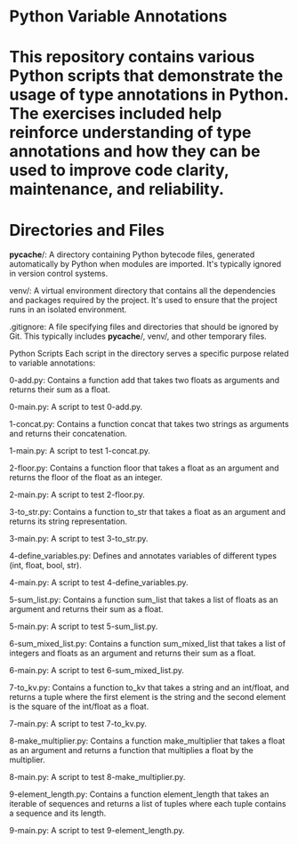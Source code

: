 # Python Variable Annotations
# This repository contains various Python scripts that demonstrate the usage of type annotations in Python. The exercises included help reinforce understanding of type annotations and how they can be used to improve code clarity, maintenance, and reliability.

# Directories and Files
__pycache__/: A directory containing Python bytecode files, generated automatically by Python when modules are imported. It's typically ignored in version control systems.

venv/: A virtual environment directory that contains all the dependencies and packages required by the project. It's used to ensure that the project runs in an isolated environment.

.gitignore: A file specifying files and directories that should be ignored by Git. This typically includes __pycache__/, venv/, and other temporary files.

Python Scripts
Each script in the directory serves a specific purpose related to variable annotations:

0-add.py: Contains a function add that takes two floats as arguments and returns their sum as a float.

0-main.py: A script to test 0-add.py.

1-concat.py: Contains a function concat that takes two strings as arguments and returns their concatenation.

1-main.py: A script to test 1-concat.py.

2-floor.py: Contains a function floor that takes a float as an argument and returns the floor of the float as an integer.

2-main.py: A script to test 2-floor.py.

3-to_str.py: Contains a function to_str that takes a float as an argument and returns its string representation.

3-main.py: A script to test 3-to_str.py.

4-define_variables.py: Defines and annotates variables of different types (int, float, bool, str).

4-main.py: A script to test 4-define_variables.py.

5-sum_list.py: Contains a function sum_list that takes a list of floats as an argument and returns their sum as a float.

5-main.py: A script to test 5-sum_list.py.

6-sum_mixed_list.py: Contains a function sum_mixed_list that takes a list of integers and floats as an argument and returns their sum as a float.

6-main.py: A script to test 6-sum_mixed_list.py.

7-to_kv.py: Contains a function to_kv that takes a string and an int/float, and returns a tuple where the first element is the string and the second element is the square of the int/float as a float.

7-main.py: A script to test 7-to_kv.py.

8-make_multiplier.py: Contains a function make_multiplier that takes a float as an argument and returns a function that multiplies a float by the multiplier.

8-main.py: A script to test 8-make_multiplier.py.

9-element_length.py: Contains a function element_length that takes an iterable of sequences and returns a list of tuples where each tuple contains a sequence and its length.

9-main.py: A script to test 9-element_length.py.
